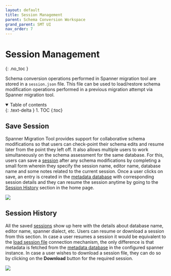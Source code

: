 ```yaml
---
layout: default
title: Session Management
parent: Schema Conversion Workspace
grand_parent: SMT UI
nav_order: 7
---
```


# Session Management
{: .no_toc }

Schema conversion operations performed in Spanner migration tool are stored in a `session.json` file. This file can be used to load/restore schema modification operations performed in a previous migration attempt via Spanner migration tool.

<details open markdown="block">
  <summary>
    Table of contents
  </summary>
  {: .text-delta }
1. TOC
{:toc}
</details>

## Save Session

Spanner Migration Tool provides support for collaborative schema modifications so that users can check-point their schema edits and resume later from the point they left off. It also allows multiple users to work simultaneously on the schema assessment for the same database. For this, users can save a [session](../ui.md/#termsterminology) after any schema modifications by completing a small form wherein they specify the session name, editor name, database name and some notes related to the current session. Once a user clicks on save, an entry is created in the [metadata database](../ui.md/#termsterminology) with corresponding session details and they can resume the session anytime by going to the [Session History](#session-history) section in the home page.

![](https://services.google.com/fh/files/helpcenter/asset-qr6lm8m22fo.png)

## Session History

All the saved [sessions](../ui.md/#termsterminology) show up here with the details about database name, editor name, spanner dialect, etc. Users can resume or download a session from this section. In case a user resumes a session it would be equivalent to the [load session file](../connect-source.md/#load-session-file) connection mechanism, the only difference is that metadata is fetched from the [metadata database](../ui.md/#termsterminology) in the configured spanner instance. In case a user wishes to download a session file, they can do so by clicking on the **Download** button for the required session.

![](https://services.google.com/fh/files/helpcenter/asset-0umdabpdp2e.png)
